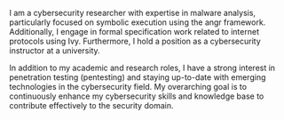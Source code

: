 I am a cybersecurity researcher with expertise in malware analysis, particularly focused on symbolic execution using the angr framework. 
Additionally, I engage in formal specification work related to internet protocols using Ivy. 
Furthermore, I hold a position as a cybersecurity instructor at a university.

In addition to my academic and research roles, I have a strong interest in penetration testing (pentesting) and staying up-to-date with emerging technologies in the cybersecurity field. 
My overarching goal is to continuously enhance my cybersecurity skills and knowledge base to contribute effectively to the security domain.